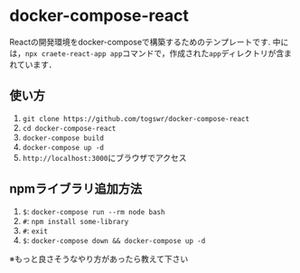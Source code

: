 # docker-compose-react
Reactの開発環境をdocker-composeで構築するためのテンプレートです.
中には，`npx craete-react-app app`コマンドで，作成された`app`ディレクトリが含まれています．

## 使い方
1. `git clone https://github.com/togswr/docker-compose-react`
2. `cd docker-compose-react`
3. `docker-compose build`
4. `docker-compose up -d`
5. `http://localhost:3000`にブラウザでアクセス

## npmライブラリ追加方法
1. `$`: `docker-compose run --rm node bash`
3. `#`: `npm install some-library`
4. `#`: `exit`
4. `$`: `docker-compose down && docker-compose up -d`

※もっと良さそうなやり方があったら教えて下さい
